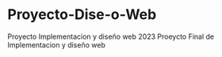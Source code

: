 # Proyecto-Dise-o-Web
Proyecto Implementacion y diseño web 2023
Proeycto Final de Implementacion y diseño web
